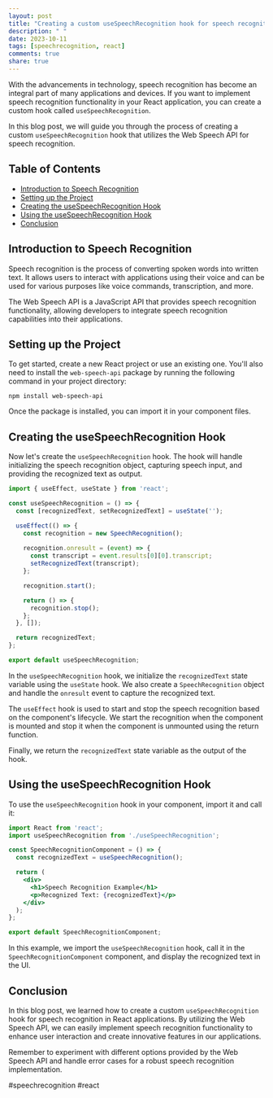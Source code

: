 ```yaml
---
layout: post
title: "Creating a custom useSpeechRecognition hook for speech recognition"
description: " "
date: 2023-10-11
tags: [speechrecognition, react]
comments: true
share: true
---
```


With the advancements in technology, speech recognition has become an integral part of many applications and devices. If you want to implement speech recognition functionality in your React application, you can create a custom hook called `useSpeechRecognition`.

In this blog post, we will guide you through the process of creating a custom `useSpeechRecognition` hook that utilizes the Web Speech API for speech recognition.

## Table of Contents
- [Introduction to Speech Recognition](#introduction-to-speech-recognition)
- [Setting up the Project](#setting-up-the-project)
- [Creating the useSpeechRecognition Hook](#creating-the-usespeechrecognition-hook)
- [Using the useSpeechRecognition Hook](#using-the-usespeechrecognition-hook)
- [Conclusion](#conclusion)

## Introduction to Speech Recognition

Speech recognition is the process of converting spoken words into written text. It allows users to interact with applications using their voice and can be used for various purposes like voice commands, transcription, and more.

The Web Speech API is a JavaScript API that provides speech recognition functionality, allowing developers to integrate speech recognition capabilities into their applications.

## Setting up the Project

To get started, create a new React project or use an existing one. You'll also need to install the `web-speech-api` package by running the following command in your project directory:

```
npm install web-speech-api
```

Once the package is installed, you can import it in your component files.

## Creating the useSpeechRecognition Hook

Now let's create the `useSpeechRecognition` hook. The hook will handle initializing the speech recognition object, capturing speech input, and providing the recognized text as output.

```jsx
import { useEffect, useState } from 'react';

const useSpeechRecognition = () => {
  const [recognizedText, setRecognizedText] = useState('');

  useEffect(() => {
    const recognition = new SpeechRecognition();
    
    recognition.onresult = (event) => {
      const transcript = event.results[0][0].transcript;
      setRecognizedText(transcript);
    };

    recognition.start();

    return () => {
      recognition.stop();
    };
  }, []);

  return recognizedText;
};

export default useSpeechRecognition;
```

In the `useSpeechRecognition` hook, we initialize the `recognizedText` state variable using the `useState` hook. We also create a `SpeechRecognition` object and handle the `onresult` event to capture the recognized text.

The `useEffect` hook is used to start and stop the speech recognition based on the component's lifecycle. We start the recognition when the component is mounted and stop it when the component is unmounted using the return function.

Finally, we return the `recognizedText` state variable as the output of the hook.

## Using the useSpeechRecognition Hook

To use the `useSpeechRecognition` hook in your component, import it and call it:

```jsx
import React from 'react';
import useSpeechRecognition from './useSpeechRecognition';

const SpeechRecognitionComponent = () => {
  const recognizedText = useSpeechRecognition();

  return (
    <div>
      <h1>Speech Recognition Example</h1>
      <p>Recognized Text: {recognizedText}</p>
    </div>
  );
};

export default SpeechRecognitionComponent;
```
In this example, we import the `useSpeechRecognition` hook, call it in the `SpeechRecognitionComponent` component, and display the recognized text in the UI.

## Conclusion

In this blog post, we learned how to create a custom `useSpeechRecognition` hook for speech recognition in React applications. By utilizing the Web Speech API, we can easily implement speech recognition functionality to enhance user interaction and create innovative features in our applications.

Remember to experiment with different options provided by the Web Speech API and handle error cases for a robust speech recognition implementation.

#speechrecognition #react